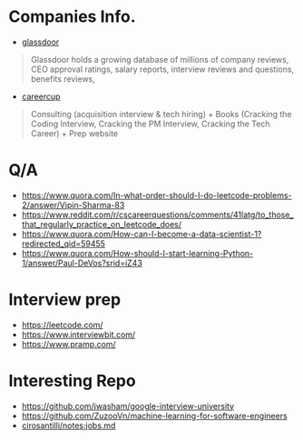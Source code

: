 # Companies Info.
* [glassdoor](https://www.glassdoor.com/index.htm)

>Glassdoor holds a growing database of millions of company reviews, CEO approval ratings, 
>salary reports, interview reviews and questions, benefits reviews,

* [careercup](https://careercup.com/)

>Consulting (acquisition interview & tech hiring) + Books (Cracking the Coding Interview, 
>Cracking the PM Interview, Cracking the Tech Career) + Prep website

# Q/A
* https://www.quora.com/In-what-order-should-I-do-leetcode-problems-2/answer/Vipin-Sharma-83
* https://www.reddit.com/r/cscareerquestions/comments/41latg/to_those_that_regularly_practice_on_leetcode_does/
* https://www.quora.com/How-can-I-become-a-data-scientist-1?redirected_qid=59455
* https://www.quora.com/How-should-I-start-learning-Python-1/answer/Paul-DeVos?srid=iZ43

# Interview prep
* https://leetcode.com/
* https://www.interviewbit.com/
* https://www.pramp.com/

# Interesting Repo
* https://github.com/jwasham/google-interview-university
* https://github.com/ZuzooVn/machine-learning-for-software-engineers
* [cirosantilli/notes:jobs.md](https://github.com/cirosantilli/notes/blob/master/jobs.md)
